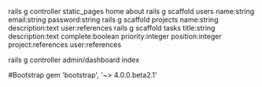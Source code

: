rails g controller static_pages home about
rails g scaffold users name:string email:string password:string
rails g scaffold projects name:string description:text user:references
rails g scaffold tasks title:string description:text complete:boolean priority:integer position:integer project:references user:references

rails g controller admin/dashboard index

#Bootstrap
gem 'bootstrap', '~> 4.0.0.beta2.1'

